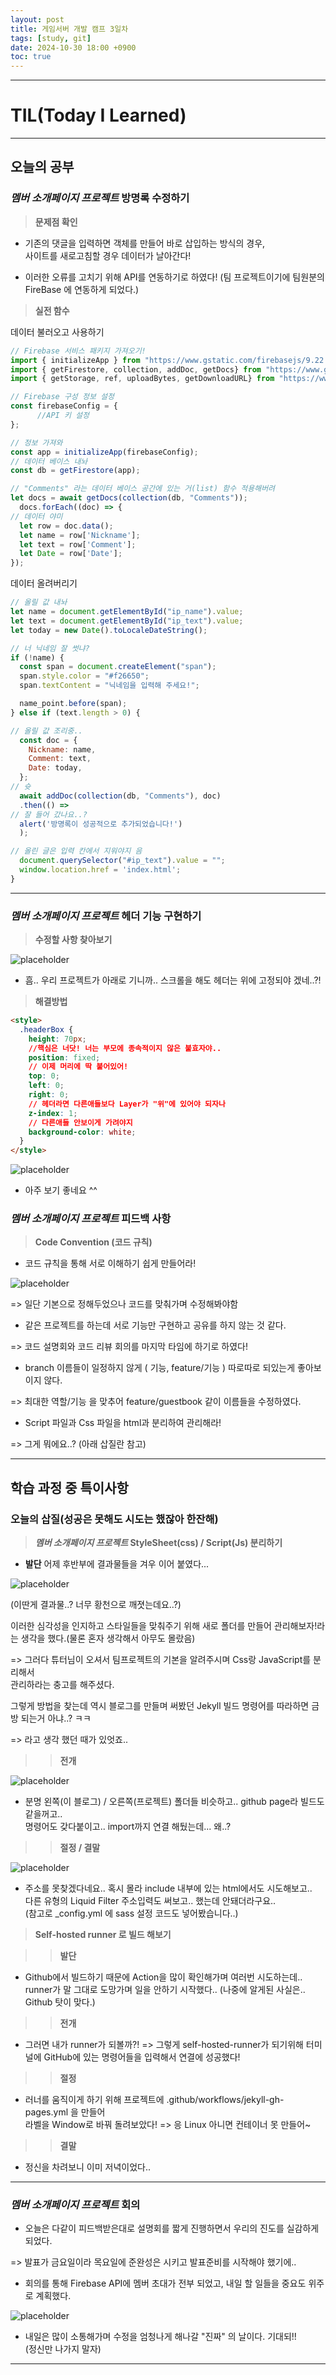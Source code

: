 ```yaml
---
layout: post
title: 게임서버 개발 캠프 3일차
tags: [study, git]
date: 2024-10-30 18:00 +0900
toc: true
---
```


---

# TIL(Today I Learned)

---

## 오늘의 공부

### *멤버 소개페이지 프로젝트* 방명록 수정하기

> **문제점 확인**

- 기존의 댓글을 입력하면 객체를 만들어 바로 삽입하는 방식의 경우,  
  사이트를 새로고침할 경우 데이터가 날아간다!

- 이러한 오류를 고치기 위해 API를 연동하기로 하였다!
  (팀 프로젝트이기에 팀원분의 FireBase 에 연동하게 되었다.)

> **실전 함수**
  
데이터 불러오고 사용하기

```jsx
// Firebase 서비스 패키지 가져오기!
import { initializeApp } from "https://www.gstatic.com/firebasejs/9.22.0/firebase-app js";
import { getFirestore, collection, addDoc, getDocs} from "https://www.gstatic.com/firebasejs/9.22.0/firebase-firestore.js";
import { getStorage, ref, uploadBytes, getDownloadURL} from "https://www.gstatic.com/firebasejs/9.22.0/firebase-storage.js";

// Firebase 구성 정보 설정
const firebaseConfig = {
      //API 키 설정
};

// 정보 가져와
const app = initializeApp(firebaseConfig);
// 데이터 베이스 내놔
const db = getFirestore(app);

// "Comments" 라는 데이터 베이스 공간에 있는 거(list) 함수 적용해버려 
let docs = await getDocs(collection(db, "Comments"));
  docs.forEach((doc) => {
// 데이터 야미
  let row = doc.data();
  let name = row['Nickname'];
  let text = row['Comment'];
  let Date = row['Date'];
});
```

데이터 올려버리기

```jsx
// 올릴 값 내놔
let name = document.getElementById("ip_name").value;
let text = document.getElementById("ip_text").value;
let today = new Date().toLocaleDateString();

// 너 닉네임 잘 썻냐?
if (!name) {
  const span = document.createElement("span");
  span.style.color = "#f26650";
  span.textContent = "닉네임을 입력해 주세요!";

  name_point.before(span);
} else if (text.length > 0) {

// 올릴 값 조리중..
  const doc = {
    Nickname: name,
    Comment: text,
    Date: today,
  };
// 슛 
  await addDoc(collection(db, "Comments"), doc)
  .then(() =>
// 잘 들어 갔나요..?
  alert('방명록이 성공적으로 추가되었습니다!')
  );

// 올린 글은 입력 칸에서 지워야지 음 
  document.querySelector("#ip_text").value = "";
  window.location.href = 'index.html';
}
```

---
  
### *멤버 소개페이지 프로젝트* 헤더 기능 구현하기

> **수정할 사항 찾아보기**

![placeholder](https://github.com/user-attachments/assets/590629a4-dcc9-4465-bb44-ac0184c0e832 "Medium example image")  

- 흠.. 우리 프로젝트가 아래로 기니까.. 스크롤을 해도 헤더는 위에 고정되야 겠네..?!

> **해결방법**

```html
<style>
  .headerBox {
    height: 70px;
    //핵심은 너닷! 너는 부모에 종속적이지 않은 불효자야..
    position: fixed;
    // 이제 머리에 딱 붙어있어!
    top: 0;
    left: 0;
    right: 0;
    // 헤더라면 다른애들보다 Layer가 "위"에 있어야 되자나
    z-index: 1;
    // 다른애들 안보이게 가려야지
    background-color: white;
  }
</style>
```

![placeholder](https://github.com/user-attachments/assets/df1a21ed-cb33-48fc-9ab7-757cc0cd4d86 "Medium example image")

- 아주 보기 좋네요 ^^

### *멤버 소개페이지 프로젝트* 피드백 사항

> **Code Convention (코드 규칙)**  

- 코드 규칙을 통해 서로 이해하기 쉽게 만들어라!

![placeholder](https://github.com/user-attachments/assets/35fb4b65-5a7e-4c48-a606-c2cd11ceccff "Small example image")

=> 일단 기본으로 정해두었으나 코드를 맞춰가며 수정해봐야함

- 같은 프로젝트를 하는데 서로 기능만 구현하고 공유를 하지 않는 것 같다.

=> 코드 설명회와 코드 리뷰 회의를 마지막 타임에 하기로 하였다!

- branch 이름들이 일정하지 않게 ( 기능, feature/기능 ) 따로따로 되있는게 좋아보이지 않다.

=> 최대한 역할/기능 을 맞추어 feature/guestbook 같이 이름들을 수정하였다.

- Script 파일과 Css 파일을 html과 분리하여 관리해라!  

=> 그게 뭐에요..? (아래 삽질란 참고)

---

## 학습 과정 중 특이사항

### 오늘의 삽질(성공은 못해도 시도는 했잖아 한잔해)

> ***멤버 소개페이지 프로젝트* StyleSheet(css) / Script(Js) 분리하기**

- **발단**
어제 후반부에 결과물들을 겨우 이어 붙였다...

![placeholder](https://github.com/user-attachments/assets/55cb54db-cc7d-4f23-a174-116da939df8a "Medium example image")

(이딴게 결과물..? 너무 황천으로 깨졋는데요..?)

이러한 심각성을 인지하고 스타일들을 맞춰주기 위해 새로 폴더를 만들어 관리해보자!라는 생각을  했다.(물론 혼자 생각해서 아무도 몰랐음)  
  
=> 그러다 튜터님이 오셔서 팀프로젝트의 기본을 알려주시며 Css랑 JavaScript를 분리해서  
관리하라는 충고를 해주셨다.

그렇게 방법을 찾는데 역시 블로그를 만들며 써봤던 Jekyll 빌드 명령어를 따라하면 금방 되는거 아냐..? ㅋㅋ  
  
=> 라고 생각 했던 때가 있엇죠..

>> **전개**

![placeholder](https://github.com/user-attachments/assets/e4b1a769-ecba-4413-8395-2ca311b3a424 "Medium example image")

- 분명 왼쪽(이 블로그) / 오른쪽(프로젝트) 폴더들 비슷하고.. github page라 빌드도 같을꺼고..  
명령어도 갖다붙이고.. import까지 연결 해뒀는데... 왜..?

>> **절정 / 결말**

![placeholder](https://github.com/user-attachments/assets/3f8949f3-0def-4999-aa8b-c35deb13a747 "Medium example image")

- 주소를 못찾겠다네요.. 혹시 몰라 include 내부에 있는 html에서도 시도해보고..  
다른 유형의 Liquid Filter 주소입력도 써보고.. 했는데 안돼더라구요..  
(참고로 _config.yml 에 sass 설정 코드도 넣어봤습니다..)

> **Self-hosted runner 로 빌드 해보기**

>> **발단**

- Github에서 빌드하기 때문에 Action을 많이 확인해가며 여러번 시도하는데..  
runner가 말 그대로 도망가며 일을 안하기 시작했다.. (나중에 알게된 사실은.. Github 탓이 맞다.)

>> **전개**

- 그러면 내가 runner가 되볼까?!
=> 그렇게 self-hosted-runner가 되기위해 터미널에 GitHub에 있는 명령어들을 입력해서 연결에 성공했다!

>> **절정**

- 러너를 움직이게 하기 위해 프로젝트에 .github/workflows/jekyll-gh-pages.yml 을 만들어  
라벨을 Window로 바꿔 돌려보았다!
=> 응 Linux 아니면 컨테이너 못 만들어~ 

>> **결말**

- 정신을 차려보니 이미 저녁이었다..

---

### *멤버 소개페이지 프로젝트* 회의

- 오늘은 다같이 피드백받은대로 설명회를 짧게 진행하면서 우리의 진도를 실감하게 되었다.

=> 발표가 금요일이라 목요일에 준완성은 시키고 발표준비를 시작해야 했기에..

- 회의를 통해 Firebase API에 멤버 초대가 전부 되었고, 내일 할 일들을 중요도 위주로 계획했다.

![placeholder](https://github.com/user-attachments/assets/a58d343b-c6c3-4612-bc9b-e714a4e23bba "Small example image")

- 내일은 많이 소통해가며 수정을 엄청나게 해나갈 "진짜" 의 날이다. 기대되!!  
(정신만 나가지 말자)

---
